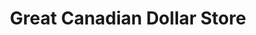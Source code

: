 ---
title: "Great Canadian Dollar Store"
url: /clarenville/great-canadian-dollar-store/
shop: variety store
---